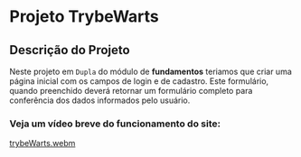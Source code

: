 # Projeto TrybeWarts

## Descrição do Projeto

Neste projeto em `Dupla` do módulo de **fundamentos** teriamos que criar uma página inicial com os campos de login e de cadastro.
Este formulário, quando preenchido deverá retornar um formulário completo para conferência dos dados informados pelo usuário.

### Veja um vídeo breve do funcionamento do site:

[trybeWarts.webm](https://user-images.githubusercontent.com/80068419/191622456-03aca803-6cde-4c87-90b1-3f408ba4848d.webm)